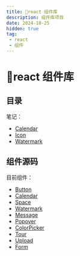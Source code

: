 ```yaml
---
title: 🗻react 组件库
description: 组件库项目
date: 2024-10-25
hidden: true
tag:
 - react
 - 组件
---
```

# 🗻react 组件库

## 目录

笔记：
- [Calendar](./calendar_component.md)
- [Icon](./icon_component.md)
- [Watermark](./watermark_component.md)

## 组件源码

目前组件：
- [Button](https://github.com/kurobakaito7/icon-component)
- [Calendar](https://github.com/kurobakaito7/calendar-component)
- [Space](https://github.com/kurobakaito7/space-component)
- [Watermark](https://github.com/kurobakaito7/space-component)
- [Message](https://github.com/kurobakaito7/message-component)
- [Popover](https://github.com/kurobakaito7/popover-component)
- [ColorPicker](https://github.com/kurobakaito7/color-picker-component)
- [Tour](https://github.com/kurobakaito7/tour-component)
- [Upload](https://github.com/kurobakaito7/upload-component)
- [Form](https://github.com/kurobakaito7/form-component)